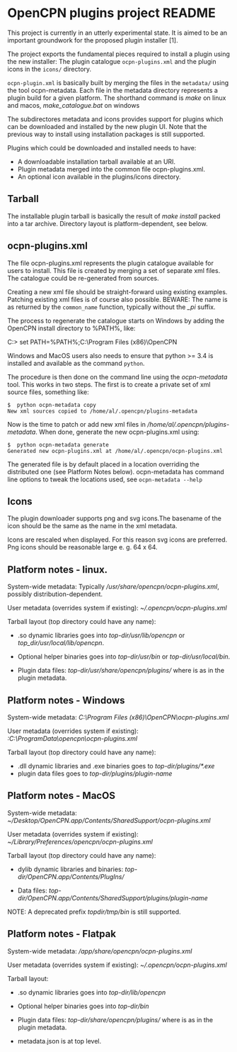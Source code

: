 OpenCPN plugins project README
===============================

This project is currently in an utterly experimental state. It is
aimed to be an important groundwork for the proposed plugin installer [1].

The project exports the fundamental pieces required to install a plugin using
the new installer: The plugin catalogue `ocpn-plugins.xml` and the plugin
icons in the `icons/` directory.

`ocpn-plugin.xml` is basically built by merging the files in the `metadata/`
using the tool ocpn-metadata. Each file in  the metadata directory represents
a plugin build for a given platform. The shorthand command is *make* on linux
and macos, *make\_catalogue.bat* on windows

The subdirectores metadata and icons provides support for plugins
which can be downloaded and installed by the new plugin UI. Note
that the previous way to install using installation packages is
still supported.

Plugins which could be downloaded and installed needs to have:

  - A downloadable installation tarball available at an URI.
  - Plugin metadata merged into the common file ocpn-plugins.xml.
  - An optional icon available in the plugins/icons directory.


Tarball
-------

The installable plugin tarball is basically the result of *make install*
packed into a tar archive. Directory layout is platform-dependent,
see below.


ocpn-plugins.xml
----------------
The file ocpn-plugins.xml represents the plugin catalogue available for
users to install. This file is created by merging a set of separate
xml files. The catalogue could be re-generated from sources.

Creating a new xml file should be straight-forward using existing
examples. Patching existing xml files is of course also possible.
BEWARE: The name is as returned by the `common_name` function,
typically without the *_pi* suffix.

The process to regenerate the catalogue starts on Windows by adding the
OpenCPN install directory to %PATH%, like:

   C:> set PATH=%PATH%;C:\Program Files (x86)\OpenCPN

Windows and MacOS users also needs to ensure that python >= 3.4 is
installed and available as the command `python`.
 
The procedure is then done on the command line using the *ocpn-metadata*
tool. This works in two steps. The first is to create a private set of
xml source files, something like:

    $  python ocpn-metadata copy
    New xml sources copied to /home/al/.opencpn/plugins-metadata 

Now is the time to patch or add new xml files in
*/home/al/.opencpn/plugins-metadata*. When done, generate the new 
ocpn-plugins.xml using:

    $  python ocpn-metadata generate
    Generated new ocpn-plugins.xml at /home/al/.opencpn/ocpn-plugins.xml

The generated file is by default placed in a location overriding the
distributed one (see Platform Notes below). ocpn-metadata has command line
options to tweak the locations used, see `ocpn-metadata --help`

Icons
-----

The plugin downloader supports png and svg icons.The basename of
the icon should be the same as the name in the xml metadata.

Icons are rescaled when displayed. For this reason svg icons are
preferred. Png icons should be reasonable large e. g. 64 x 64.


Platform notes - linux.
-----------------------

System-wide metadata: Typically  */usr/share/opencpn/ocpn-plugins.xml*,
possibly  distribution-dependent.

User metadata (overrides system if existing): *~/.opencpn/ocpn-plugins.xml*

Tarball layout (top directory could have any name):

   - .so dynamic libraries goes into *top-dir/usr/lib/opencpn* or
     *top_dir/usr/local/lib/opencpn*.

   - Optional helper binaries goes into *top-dir/usr/bin* or
     *top-dir/usr/local/bin*.

   - Plugin data files: *top-dir/usr/share/opencpn/plugins/<name>*
     where <name> is as in the plugin metadata.


Platform notes - Windows
------------------------

System-wide metadata: *C:\Program Files (x86)\OpenCPN\ocpn-plugins.xml*

User metadata (overrides system if existing):
    *:C:\ProgramData\opencpn\ocpn-plugins.xml*

Tarball layout (top directory could have any name):

   - .dll dynamic libraries and .exe binaries goes to
     *top-dir/plugins/\*.exe*
   - plugin data files goes to *top-dir/plugins/plugin-name*


Platform notes - MacOS
----------------------

System-wide metadata:
    *~/Desktop/OpenCPN.app/Contents/SharedSupport/ocpn-plugins.xml*

User metadata (overrides system if existing):
    *~/Library/Preferences/opencpn/ocpn-plugins.xml*

Tarball layout (top directory could have any name):

  - dylib dynamic libraries and binaries:
    *top-dir/OpenCPN.app/Contents/PlugIns/*

  - Data files:
    *top-dir/OpenCPN.app/Contents/SharedSupport/plugins/plugin-name*

NOTE: A deprecated prefix *topdir/tmp/bin* is still supported.


Platform notes - Flatpak
------------------------

System-wide metadata: */app/share/opencpn/ocpn-plugins.xml*

User metadata (overrides system if existing): *~/.opencpn/ocpn-plugins.xml*

Tarball layout: 

   - .so dynamic libraries goes into *top-dir/lib/opencpn*

   - Optional helper binaries goes into *top-dir/bin* 

   - Plugin data files: *top-dir/share/opencpn/plugins/<name>*
     where <name> is as in the plugin metadata.

   - metadata.json is at top level.



